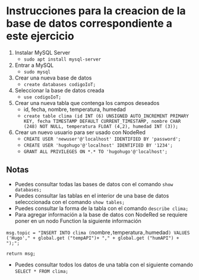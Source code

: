 # Instrucciones para la creacion de la base de datos correspondiente a este ejercicio

1. Instalar MySQL Server
    - `sudo apt install mysql-server`
2. Entrar a MySQL
    - `sudo mysql`
3. Crear una nueva base de datos
    - `create databases codigoIoT;`
4. Seleccionar la base de datos creada
    - `use codigoIoT;`
5. Crear una nueva tabla que contenga los campos deseados
    - id, fecha, nombre, temperatura, humedad
    - `create table clima (id INT (6) UNSIGNED AUTO_INCREMENT PRIMARY KEY, fecha TIMESTAMP DEFAULT CURRENT_TIMESTAMP, nombre CHAR (248) NOT NULL, temperatura FLOAT (4,2), humedad INT (3));`
6. Crear un nuevo usuario para ser usado con NodeRed
    - `CREATE USER 'newuser'@'localhost' IDENTIFIED BY 'password';`
    - `CREATE USER 'hugohugo'@'localhost' IDENTIFIED BY '1234';`
    - `GRANT ALL PRIVILEGES ON *.* TO 'hugohugo'@'localhost';`



## Notas

- Puedes consultar todas las bases de datos con el comando `show databases;`
- Puedes consultar las tablas en el interior de una base de datos selecccionada con el comando `show tables;`
- Puedes consultar la forma de la tabla con el comando `describe clima;`
- Para agregar información a la base de datos con NodeRed se requiere poner en un nodo Function la siguiente información

`msg.topic = "INSERT INTO clima (`nombre`,`temperatura`,`humedad`) VALUES ('Hugo'," + global.get ("tempAPI")+ "," + global.get ("humAPI") + ");";`

`return msg;`

- Puedes consultar todos los datos de una tabla con el siguiente comando `SELECT * FROM clima;`
